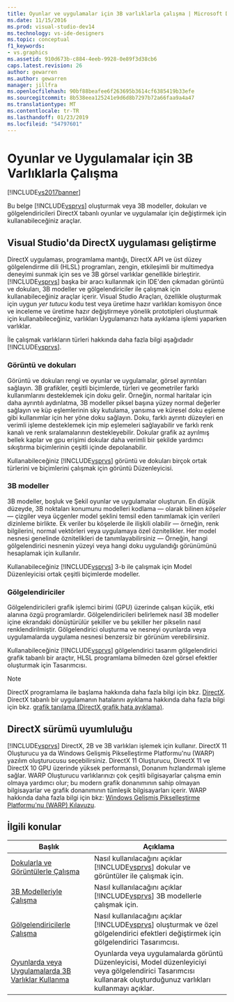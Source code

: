 ```yaml
---
title: Oyunlar ve uygulamalar için 3B varlıklarla çalışma | Microsoft Docs
ms.date: 11/15/2016
ms.prod: visual-studio-dev14
ms.technology: vs-ide-designers
ms.topic: conceptual
f1_keywords:
- vs.graphics
ms.assetid: 910d673b-c884-4eeb-9928-0e89f3d38cb6
caps.latest.revision: 26
author: gewarren
ms.author: gewarren
manager: jillfra
ms.openlocfilehash: 90bf88beafee6f263695b3614cf6385419b33efe
ms.sourcegitcommit: 8b538eea125241e9d6d8b7297b72a66faa9a4a47
ms.translationtype: MT
ms.contentlocale: tr-TR
ms.lasthandoff: 01/23/2019
ms.locfileid: "54797601"
---
```

# <a name="working-with-3-d-assets-for-games-and-apps"></a>Oyunlar ve Uygulamalar için 3B Varlıklarla Çalışma
[!INCLUDE[vs2017banner](../includes/vs2017banner.md)]

Bu belge [!INCLUDE[vsprvs](../includes/vsprvs-md.md)] oluşturmak veya 3B modeller, dokuları ve gölgelendiricileri DirectX tabanlı oyunlar ve uygulamalar için değiştirmek için kullanabileceğiniz araçlar.  
  
## <a name="directx-app-development-in-visual-studio"></a>Visual Studio'da DirectX uygulaması geliştirme  
 DirectX uygulaması, programlama mantığı, DirectX API ve üst düzey gölgelendirme dili (HLSL) programları, zengin, etkileşimli bir multimedya deneyimi sunmak için ses ve 3B görsel varlıklar genellikle birleştirir.[!INCLUDE[vsprvs](../includes/vsprvs-md.md)] başka bir aracı kullanmak için IDE'den çıkmadan görüntü ve dokuları, 3B modeller ve gölgelendiriciler ile çalışmak için kullanabileceğiniz araçlar içerir. Visual Studio Araçları, özellikle oluşturmak için uygun *yer tutucu* kodu test veya üretime hazır varlıkları komisyon önce ve inceleme ve üretime hazır değiştirmeye yönelik prototipleri oluşturmak için kullanabileceğiniz, varlıkları Uygulamanızı hata ayıklama işlemi yaparken varlıklar.  
  
 İle çalışmak varlıkların türleri hakkında daha fazla bilgi aşağıdadır [!INCLUDE[vsprvs](../includes/vsprvs-md.md)].  
  
### <a name="images-and-textures"></a>Görüntü ve dokuları  
 Görüntü ve dokuları rengi ve oyunlar ve uygulamalar, görsel ayrıntıları sağlayın. 3B grafikler, çeşitli biçimlerde, türleri ve geometriler farklı kullanımlarını desteklemek için doku gelir. Örneğin, normal haritalar için daha ayrıntılı aydınlatma, 3B modeller piksel başına yüzey normal değerler sağlayın ve küp eşlemlerinin sky kutulama, yansıma ve küresel doku eşleme gibi kullanımlar için her yöne doku sağlayın. Doku, farklı ayrıntı düzeyleri en verimli işleme desteklemek için mip eşlemeleri sağlayabilir ve farklı renk kanalı ve renk sıralamalarının destekleyebilir. Dokular grafik az ayrılmış bellek kaplar ve gpu erişimi dokular daha verimli bir şekilde yardımcı sıkıştırma biçimlerinin çeşitli içinde depolanabilir.  
  
 Kullanabileceğiniz [!INCLUDE[vsprvs](../includes/vsprvs-md.md)] görüntü ve dokuları birçok ortak türlerini ve biçimlerini çalışmak için görüntü Düzenleyicisi.  
  
### <a name="3-d-models"></a>3B modeller  
 3B modeller, boşluk ve Şekil oyunlar ve uygulamalar oluşturun. En düşük düzeyde, 3B noktaları konumunu modelleri kodlama — olarak bilinen *köşeler*— çizgiler veya üçgenler model şeklini temsil eden tanımlamak için verileri dizinleme birlikte. Ek veriler bu köşelerde ile ilişkili olabilir — örneğin, renk bilgilerini, normal vektörleri veya uygulamaya özel öznitelikler. Her model nesnesi genelinde öznitelikleri de tanımlayabilirsiniz — Örneğin, hangi gölgelendirici nesnenin yüzeyi veya hangi doku uygulandığı görünümünü hesaplamak için kullanılır.  
  
 Kullanabileceğiniz [!INCLUDE[vsprvs](../includes/vsprvs-md.md)] 3-b ile çalışmak için Model Düzenleyicisi ortak çeşitli biçimlerde modeller.  
  
### <a name="shaders"></a>Gölgelendiriciler  
 Gölgelendiricileri grafik işlemci birimi (GPU) üzerinde çalışan küçük, etki alanına özgü programlardır. Gölgelendiricileri belirlemek nasıl 3B modeller içine ekrandaki dönüştürülür şekiller ve bu şekiller her pikselin nasıl renklendirilmiştir. Gölgelendirici oluşturma ve nesneyi oyunlarda veya uygulamalarda uygulama nesnesi benzersiz bir görünüm verebilirsiniz.  
  
 Kullanabileceğiniz [!INCLUDE[vsprvs](../includes/vsprvs-md.md)] gölgelendirici tasarım gölgelendirici grafik tabanlı bir araçtır, HLSL programlama bilmeden özel görsel efektler oluşturmak için Tasarımcısı.  
  
> [!NOTE]
>  DirectX programlama ile başlama hakkında daha fazla bilgi için bkz. [DirectX](http://go.microsoft.com/fwlink/p/?LinkId=224633). DirectX tabanlı bir uygulamanın hatalarını ayıklama hakkında daha fazla bilgi için bkz. [grafik tanılama (DirectX grafik hata ayıklama)](../debugger/visual-studio-graphics-diagnostics.md).  
  
## <a name="directx-version-compatibility"></a>DirectX sürümü uyumluluğu  
 [!INCLUDE[vsprvs](../includes/vsprvs-md.md)] DirectX, 2B ve 3B varlıkları işlemek için kullanır. DirectX 11 Oluşturucu ya da Windows Gelişmiş Pikselleştirme Platformu'nu (WARP) yazılım oluşturucusu seçebilirsiniz. DirectX 11 Oluşturucu, DirectX 11 ve DirectX 10 GPU üzerinde yüksek performanslı, Donanım hızlandırmalı işleme sağlar. WARP Oluşturucu varlıklarınızı çok çeşitli bilgisayarlar çalışma emin olmaya yardımcı olur; bu modern grafik donanımının sahip olmayan bilgisayarlar ve grafik donanımının tümleşik bilgisayarları içerir. WARP hakkında daha fazla bilgi için bkz: [Windows Gelişmiş Pikselleştirme Platformu'nu (WARP) Kılavuzu](http://go.microsoft.com/fwlink/p/?LinkId=224634).  
  
## <a name="related-topics"></a>İlgili konular  
  
|Başlık|Açıklama|  
|-----------|-----------------|  
|[Dokularla ve Görüntülerle Çalışma](../designers/working-with-textures-and-images.md)|Nasıl kullanılacağını açıklar [!INCLUDE[vsprvs](../includes/vsprvs-md.md)] dokular ve görüntüler ile çalışmak için.|  
|[3B Modelleriyle Çalışma](../designers/working-with-3-d-models.md)|Nasıl kullanılacağını açıklar [!INCLUDE[vsprvs](../includes/vsprvs-md.md)] 3B modellerle çalışmak için.|  
|[Gölgelendiricilerle Çalışma](../designers/working-with-shaders.md)|Nasıl kullanılacağını açıklar [!INCLUDE[vsprvs](../includes/vsprvs-md.md)] oluşturmak ve özel gölgelendirici efektleri değiştirmek için gölgelendirici Tasarımcısı.|  
|[Oyunlarda veya Uygulamalarda 3B Varlıklar Kullanma](../designers/using-3-d-assets-in-your-game-or-app.md)|Oyunlarda veya uygulamalarda görüntü Düzenleyicisi, Model düzenleyiciyi veya gölgelendirici Tasarımcısı kullanarak oluşturduğunuz varlıkları kullanmayı açıklar.|

